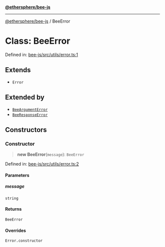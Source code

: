[**@ethersphere/bee-js**](../Overview.md)

***

[@ethersphere/bee-js](../Overview.md) / BeeError

# Class: BeeError

Defined in: [bee-js/src/utils/error.ts:1](https://github.com/ethersphere/bee-js/blob/3abbe2b1b264d6b586511a56e93badb2236bd09d/src/utils/error.ts#L1)

## Extends

- `Error`

## Extended by

- [`BeeArgumentError`](BeeArgumentError.md)
- [`BeeResponseError`](BeeResponseError.md)

## Constructors

### Constructor

> **new BeeError**(`message`): `BeeError`

Defined in: [bee-js/src/utils/error.ts:2](https://github.com/ethersphere/bee-js/blob/3abbe2b1b264d6b586511a56e93badb2236bd09d/src/utils/error.ts#L2)

#### Parameters

##### message

`string`

#### Returns

`BeeError`

#### Overrides

`Error.constructor`
